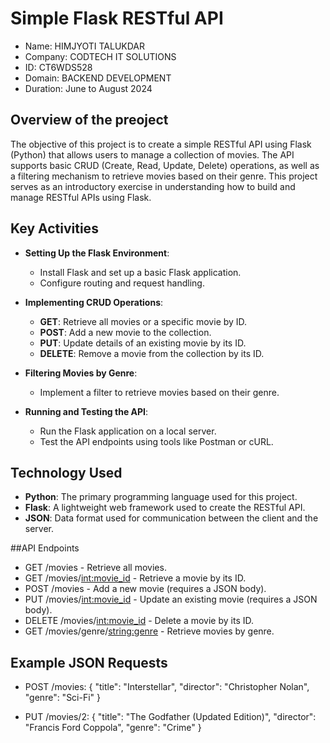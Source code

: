 # Simple Flask RESTful API
- Name: HIMJYOTI TALUKDAR
- Company: CODTECH IT SOLUTIONS
- ID: CT6WDS528
- Domain: BACKEND DEVELOPMENT
- Duration: June to August 2024

## Overview of the preoject

The objective of this project is to create a simple RESTful API using Flask (Python) that allows users to manage a collection of movies. The API supports basic CRUD (Create, Read, Update, Delete) operations, as well as a filtering mechanism to retrieve movies based on their genre. This project serves as an introductory exercise in understanding how to build and manage RESTful APIs using Flask.

## Key Activities

- **Setting Up the Flask Environment**:
  - Install Flask and set up a basic Flask application.
  - Configure routing and request handling.

- **Implementing CRUD Operations**:
  - **GET**: Retrieve all movies or a specific movie by ID.
  - **POST**: Add a new movie to the collection.
  - **PUT**: Update details of an existing movie by its ID.
  - **DELETE**: Remove a movie from the collection by its ID.

- **Filtering Movies by Genre**:
  - Implement a filter to retrieve movies based on their genre.

- **Running and Testing the API**:
  - Run the Flask application on a local server.
  - Test the API endpoints using tools like Postman or cURL.

## Technology Used

- **Python**: The primary programming language used for this project.
- **Flask**: A lightweight web framework used to create the RESTful API.
- **JSON**: Data format used for communication between the client and the server.

##API Endpoints
- GET /movies - Retrieve all movies.
- GET /movies/<int:movie_id> - Retrieve a movie by its ID.
- POST /movies - Add a new movie (requires a JSON body).
- PUT /movies/<int:movie_id> - Update an existing movie (requires a JSON body).
- DELETE /movies/<int:movie_id> - Delete a movie by its ID.
- GET /movies/genre/<string:genre> - Retrieve movies by genre.

## Example JSON Requests

- POST /movies:
{
    "title": "Interstellar",
    "director": "Christopher Nolan",
    "genre": "Sci-Fi"
}

- PUT /movies/2:
{
    "title": "The Godfather (Updated Edition)",
    "director": "Francis Ford Coppola",
    "genre": "Crime"
}
